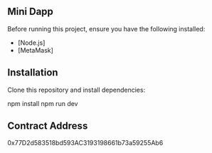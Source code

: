 ## Mini Dapp

Before running this project, ensure you have the following installed:  

- [Node.js]
- [MetaMask]


## Installation
Clone this repository and install dependencies:  

npm install
npm run dev

## Contract Address
0x77D2d583518bd593AC3193198661b73a59255Ab6

